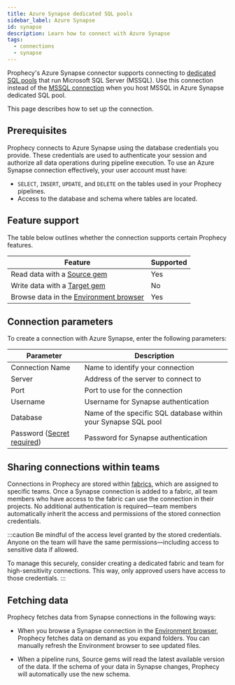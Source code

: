 ```yaml
---
title: Azure Synapse dedicated SQL pools
sidebar_label: Azure Synapse
id: synapse
description: Learn how to connect with Azure Synapse
tags:
  - connections
  - synapse
---
```


Prophecy's Azure Synapse connector supports connecting to [dedicated SQL pools](https://learn.microsoft.com/en-us/azure/synapse-analytics/sql-data-warehouse/sql-data-warehouse-overview-what-is) that run Microsoft SQL Server (MSSQL). Use this connection instead of the [MSSQL connection](/administration/fabrics/prophecy-fabrics/connections/mssql) when you host MSSQL in Azure Synapse dedicated SQL pool.

This page describes how to set up the connection.

## Prerequisites

Prophecy connects to Azure Synapse using the database credentials you provide. These credentials are used to authenticate your session and authorize all data operations during pipeline execution. To use an Azure Synapse connection effectively, your user account must have:

- `SELECT`, `INSERT`, `UPDATE`, and `DELETE` on the tables used in your Prophecy pipelines.
- Access to the database and schema where tables are located.

## Feature support

The table below outlines whether the connection supports certain Prophecy features.

| Feature                                                                    | Supported |
| -------------------------------------------------------------------------- | --------- |
| Read data with a [Source gem](/analysts/source-target)                     | Yes       |
| Write data with a [Target gem](/analysts/source-target)                    | No        |
| Browse data in the [Environment browser](/analysts/project-editor#sidebar) | Yes       |

## Connection parameters

To create a connection with Azure Synapse, enter the following parameters:

| Parameter                                                            | Description                                                    |
| -------------------------------------------------------------------- | -------------------------------------------------------------- |
| Connection Name                                                      | Name to identify your connection                               |
| Server                                                               | Address of the server to connect to                            |
| Port                                                                 | Port to use for the connection                                 |
| Username                                                             | Username for Synapse authentication                            |
| Database                                                             | Name of the specific SQL database within your Synapse SQL pool |
| Password ([Secret required](docs/administration/secrets/secrets.md)) | Password for Synapse authentication                            |

## Sharing connections within teams

Connections in Prophecy are stored within [fabrics](docs/administration/fabrics/prophecy-fabrics/prophecy-fabrics.md), which are assigned to specific teams. Once a Synapse connection is added to a fabric, all team members who have access to the fabric can use the connection in their projects. No additional authentication is required—team members automatically inherit the access and permissions of the stored connection credentials.

:::caution
Be mindful of the access level granted by the stored credentials. Anyone on the team will have the same permissions—including access to sensitive data if allowed.

To manage this securely, consider creating a dedicated fabric and team for high-sensitivity connections. This way, only approved users have access to those credentials.
:::

## Fetching data

Prophecy fetches data from Synapse connections in the following ways:

- When you browse a Synapse connection in the [Environment browser](/analysts/pipelines), Prophecy fetches data on demand as you expand folders. You can manually refresh the Environment browser to see updated files.

- When a pipeline runs, Source gems will read the latest available version of the data. If the schema of your data in Synapse changes, Prophecy will automatically use the new schema.
